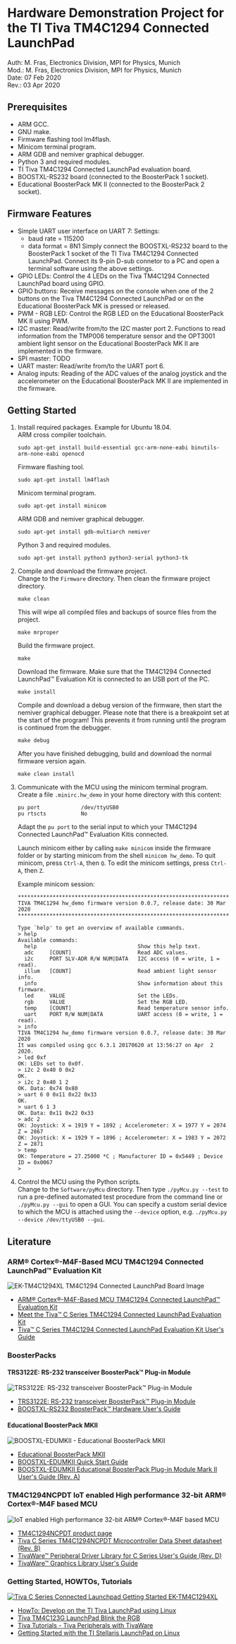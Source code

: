 # Hardware Demonstration Project for the TI Tiva TM4C1294 Connected LaunchPad

Auth: M. Fras, Electronics Division, MPI for Physics, Munich  
Mod.: M. Fras, Electronics Division, MPI for Physics, Munich  
Date: 07 Feb 2020  
Rev.: 03 Apr 2020  



## Prerequisites

* ARM GCC.
* GNU make.
* Firmware flashing tool lm4flash.
* Minicom terminal program.
* ARM GDB and nemiver graphical debugger.
* Python 3 and required modules.
* TI Tiva TM4C1294 Connected LaunchPad evaluation board.
* BOOSTXL-RS232 board (connected to the BoosterPack 1 socket).
* Educational BoosterPack MK II (connected to the BoosterPack 2 socket).



## Firmware Features

* Simple UART user interface on UART 7:
  Settings:
  - baud rate = 115200
  - data format = 8N1
  Simply connect the BOOSTXL-RS232 board to the BoosterPack 1 socket of the TI
  Tiva TM4C1294 Connected LaunchPad. Connect its 9-pin D-sub connetor to a PC
  and open a terminal software using the above settings.
* GPIO LEDs:
  Control the 4 LEDs on the Tiva TM4C1294 Connected LaunchPad board using GPIO.
* GPIO buttons:
  Receive messages on the console when one of the 2 buttons on the Tiva
  TM4C1294 Connected LaunchPad or on the Educational BoosterPack MK is pressed
  or released.
* PWM - RGB LED:
  Control the RGB LED on the Educational BoosterPack MK II using PWM.
* I2C master:
  Read/write from/to the I2C master port 2.
  Functions to read information from the TMP006 temperature sensor and the
  OPT3001 ambient light sensor on the Educational BoosterPack MK II are
  implemented in the firmware.
* SPI master:
  TODO
* UART master:
  Read/write from/to the UART port 6.
* Analog inputs:
  Reading of the ADC values of the analog joystick and the accelerometer on the
  Educational BoosterPack MK II are implemented in the firmware.



## Getting Started

1. Install required packages. Example for Ubuntu 18.04.  
    ARM cross compiler toolchain.
    ```shell
    sudo apt-get install build-essential gcc-arm-none-eabi binutils-arm-none-eabi openocd
    ```
    Firmware flashing tool.
    ```shell
    sudo apt-get install lm4flash
    ```
    Minicom terminal program.
    ```shell
    sudo apt-get install minicom
    ```
    ARM GDB and nemiver graphical debugger.
    ```shell
    sudo apt-get install gdb-multiarch nemiver
    ```
    Python 3 and required modules.
    ```shell
    sudo apt-get install python3 python3-serial python3-tk
    ```

2. Compile and download the firmware project.  
    Change to the ```Firmware``` directory. Then clean the firmware project
    directory.
    ```shell
    make clean
    ```
    This will wipe all compiled files and backups of source files from the
    project.
    ```shell
    make mrproper
    ```
    Build the firmware project.
    ```shell
    make
    ```
    Download the firmware. Make sure that the TM4C1294 Connected LaunchPad™
    Evaluation Kit is connected to an USB port of the PC.
    ```shell
    make install
    ```
    Compile and download a debug version of the firmware, then start the
    nemiver graphical debugger. Please note that there is a breakpoint set at
    the start of the program! This prevents it from running until the program
    is continued from the debugger.
    ```shell
    make debug
    ```
    After you have finished debugging, build and download the normal firmware
    version again.
    ```shell
    make clean install
    ```

3. Communicate with the MCU using the minicom terminal program.  
    Create a file ```.minirc.hw_demo``` in your home directory with this
    content:
    ```
    pu port             /dev/ttyUSB0
    pu rtscts           No
    ```
    Adapt the ```pu port``` to the serial input to which your TM4C1294
    Connected LaunchPad™ Evaluation Kitis connected.

    Launch minicom either by calling ```make minicom``` inside the firmware
    folder or by starting minicom from the shell ```minicom hw_demo```. To quit
    minicom, press ```Ctrl-A```, then ```Q```. To edit the minicom settings,
    press ```Ctrl-A```, then ```Z```.

    Example minicom session:
    ```
    **********************************************************************
    TIVA TM4C1294 hw_demo firmware version 0.0.7, release date: 30 Mar 2020
    **********************************************************************
    
    Type `help' to get an overview of available commands.
    > help
    Available commands:
      help                                Show this help text.
      adc     [COUNT]                     Read ADC values.
      i2c     PORT SLV-ADR R/W NUM|DATA   I2C access (0 = write, 1 = read).
      illum   [COUNT]                     Read ambient light sensor info.
      info                                Show information about this firmware.
      led     VALUE                       Set the LEDs.
      rgb     VALUE                       Set the RGB LED.
      temp    [COUNT]                     Read temperature sensor info.
      uart    PORT R/W NUM|DATA           UART access (0 = write, 1 = read).
    > info
    TIVA TM4C1294 hw_demo firmware version 0.0.7, release date: 30 Mar 2020
    It was compiled using gcc 6.3.1 20170620 at 13:56:27 on Apr  2 2020.
    > led 0xf
    OK: LEDs set to 0x0f.
    > i2c 2 0x40 0 0x2
    OK.
    > i2c 2 0x40 1 2
    OK. Data: 0x74 0x80
    > uart 6 0 0x11 0x22 0x33
    OK.
    > uart 6 1 3
    OK. Data: 0x11 0x22 0x33
    > adc 2
    OK: Joystick: X = 1919 Y = 1892 ; Accelerometer: X = 1977 Y = 2074 Z = 2867
    OK: Joystick: X = 1929 Y = 1896 ; Accelerometer: X = 1983 Y = 2072 Z = 2871
    > temp
    OK: Temperature = 27.25000 *C ; Manufacturer ID = 0x5449 ; Device ID = 0x0067
    >
    ```

4. Control the MCU using the Python scripts.  
    Change to the ```Software/pyMcu``` directory. Then type ```./pyMcu.py
    --test``` to run a pre-defined automated test procedure from the command
    line or ```./pyMcu.py --gui``` to open a GUI. You can specify a custom
    serial device to which the MCU is attached using the ```--device``` option,
    e.g. ```./pyMcu.py --device /dev/ttyUSB0 --gui```.



## Literature

### ARM® Cortex®-M4F-Based MCU TM4C1294 Connected LaunchPad™ Evaluation Kit

![EK-TM4C1294XL TM4C1294 Connected LaunchPad Board Image](http://www.ti.com/diagrams/ek-tm4c1294xl\_tm4c1294\_connected\_launchpad\_top\_view.jpg)
* [ARM® Cortex®-M4F-Based MCU TM4C1294 Connected LaunchPad™ Evaluation Kit](http://www.ti.com/tool/EK-TM4C1294XL)
* [Meet the Tiva™ C Series TM4C1294 Connected LaunchPad Evaluation Kit](http://www.ti.com/lit/ml/spmz858/spmz858.pdf)
* [Tiva™ C Series TM4C1294 Connected LaunchPad Evaluation Kit User's Guide](http://www.ti.com/lit/ug/spmu365c/spmu365c.pdf)



### BoosterPacks

#### TRS3122E: RS-232 transceiver BoosterPack™ Plug-in Module

![TRS3122E: RS-232 transceiver BoosterPack™ Plug-in Module](http://www.ti.com/diagrams/med_boostxl-rs232_boostxl-rs232_-_ti_11_15_2016--22.JPG)
* [TRS3122E: RS-232 transceiver BoosterPack™ Plug-in Module](http://www.ti.com/tool/BOOSTXL-RS232)
* [BOOSTXL-RS232 BoosterPack™ Hardware User's Guide](http://www.ti.com/lit/ug/sllu250/sllu250.pdf)

#### Educational BoosterPack MKII

![BOOSTXL-EDUMKII - Educational BoosterPack MKII](http://www.ti.com/diagrams/med_boostxl-edumkii_boostxl-edumkii_frontnewresize.jpg)
* [Educational BoosterPack MKII](http://www.ti.com/tool/BOOSTXL-EDUMKII)
* [ BOOSTXL-EDUMKII Quick Start Guide](http://www.ti.com/lit/ml/slau600/slau600.pdf)
* [BOOSTXL-EDUMKII Educational BoosterPack Plug-in Module Mark II User's Guide (Rev. A)](http://www.ti.com/lit/ug/slau599a/slau599a.pdf)



### TM4C1294NCPDT IoT enabled High performance 32-bit ARM® Cortex®-M4F based MCU 

![IoT enabled High performance 32-bit ARM® Cortex®-M4F based MCU](http://www.ti.com/graphics/folders/partimages/TM4C1294NCPDT.jpg)
* [TM4C1294NCPDT product page](http://www.ti.com/product/TM4C1294NCPDT)
* [Tiva C Series TM4C1294NCPDT Microcontroller Data Sheet datasheet (Rev. B)](http://www.ti.com/lit/ds/symlink/tm4c1294ncpdt.pdf)
* [TivaWare™ Peripheral Driver Library for C Series User's Guide (Rev. D)](http://www.ti.com/lit/ug/spmu298d/spmu298d.pdf)
* [TivaWare™ Graphics Library User's Guide](http://www.ti.com/lit/ug/spmu300d/spmu300d.pdf)



### Getting Started, HOWTOs, Tutorials

[![Tiva C Series Connected Launchpad Getting Started EK-TM4C1294XL](https://img.youtube.com/vi/JpGNNCYjtFw/1.jpg)](https://www.youtube.com/watch?v=JpGNNCYjtFw "Tiva C Series Connected Launchpad Getting Started EK-TM4C1294XL")

* [HowTo: Develop on the TI Tiva LaunchPad using Linux](http://chrisrm.com/howto-develop-on-the-ti-tiva-launchpad-using-linux/)
* [Tiva TM4C123G LaunchPad Blink the RGB](https://processors.wiki.ti.com/index.php/Tiva_TM4C123G_LaunchPad_Blink_the_RGB)
* [Tiva Tutorials - Tiva Peripherals with TivaWare](https://sites.google.com/site/luiselectronicprojects/tutorials/tiva-tutorials)
* [Getting Started with the TI Stellaris LaunchPad on Linux](https://www.jann.cc/2012/12/11/getting_started_with_the_ti_stellaris_launchpad_on_linux.html)

